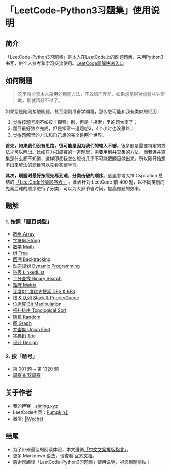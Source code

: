 # 「LeetCode-Python3习题集」使用说明
## 简介
「LeetCode-Python3习题集」是本人在LeetCode上的刷题题解，采用Python3书写，供个人参考和学习交流使用。[LeetCode题解快速入口](/src)
## 如何刷题
> 这里将分享本人采用的刷题方法，不敢班门弄斧，如果您觉得对您有些许帮助，那就再好不过了。

如果您是刚刚接触刷题，甚至刚刚准备学编程，那么您可能和我有类似的经历：
1. 觉得按题号刷不如按「探索」刷，但是「探索」里的题太南了；
2. 题目最好独立完成，但是常常一道题想3，4个小时也没思路；
3. 觉得题解里的方法和自己想的完全是两个世界。

**首先，如果我们没有思路，很可能是因为我们的输入不够**。很多题是需要特定的方法才可以解出。比如在力扣周赛的一道题里，需要用到并查集的方法，而我连并查集是什么都不知道，这样即使我怎么想也几乎不可能把题目做出来。所以刚开始想不出来解法的题目可以先看答案学习。

**其次，刷题时最好按照先易到难，分类击破的顺序**。这里参考大神 Cspiration 总结的 [「LeetCode分类顺序表」](https://cspiration.com/leetcodeClassification) 。此表针对 LeetCode 前 400 题，以不同类别的先易后难的顺序进行了分类，可以为大家节省时间，提高做题的效率。
## 题解
### 1. 按照「题目类型」
- [数组 Array](/分类题解/数组)
- [字符串 String](/分类题解/字符串)
- [数学 Math](/分类题解/数学)
- [树 Tree](/分类题解/树)
- [回溯 Backtracking](/分类题解/回溯)
- [动态规划 Dynamic Programming](/分类题解/动态规划)
- [链表 LinkedList](/分类题解/链表)
- [二分查找 Binary Search](/分类题解/二分查找)
- [矩阵 Matrix](/分类题解/矩阵)
- [深度&广度优先搜索 DFS & BFS](/分类题解/深度&广度优先搜索S)
- [栈 & 队列 Stack & PriorityQueue](/分类题解/栈&队列)
- [位运算 Bit Manipulation](/分类题解/位运算)
- [拓扑排序 Topological Sort](/分类题解/拓扑排序)
- [随机 Random](/分类题解/随机)
- [图 Graph](/分类题解/图)
- [并查集 Union Find](/分类题解/并查集)
- [字典树 Trie](/分类题解/字典树)
- [设计 Design](/分类题解/设计)
### 2. 按「题号」
- [第 001 题 ~ 第 1320 题](/全部题解)
- [周赛 & 双周赛](周赛&双周赛)
## 关于作者
- 我的博客：[ziming.xyz](https://www.ziming.xyz/)
- LeetCode主页：[Pumpkin🎃](https://leetcode-cn.com/u/ml-zimingmeng/)
- 微信: [🔰Wechat](/me/wechat.png)
## 结尾
- 为了带来最佳的阅读体验，本文遵循[「中文文案排版指北」](https://github.com/mzlogin/chinese-copywriting-guidelines)。
- 更多 Markdown 语法，请查看 [官方文档](https://www.markdownguide.org/basic-syntax/)。
- 感谢您阅读「LeetCode-Python3习题集」使用说明，祝您刷题愉快！